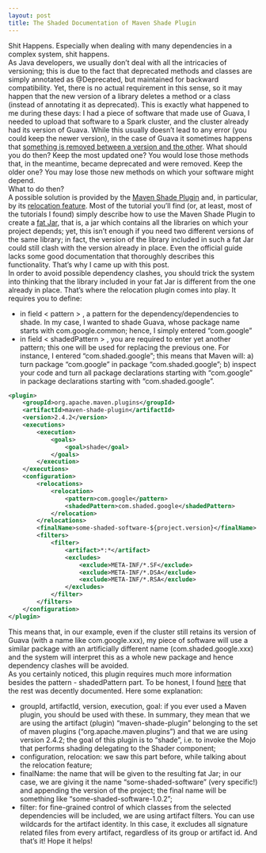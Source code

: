 ```yaml
---
layout: post
title: The Shaded Documentation of Maven Shade Plugin
---
```

Shit Happens. Especially when dealing with many dependencies in a complex system, shit happens.   
As Java developers, we usually don’t deal with all the intricacies of versioning; this is due to the fact that deprecated methods and classes are simply annotated as @Deprecated, but maintained for backward compatibility. Yet, there is no actual requirement in this sense, so it may happen that the new version of a library deletes a method or a class (instead of annotating it as deprecated). This is exactly what happened to me during these days: I had a piece of software that made use of Guava, I needed to upload that software to a Spark cluster, and the cluster already had its version of Guava. While this usually doesn’t lead to any error (you could keep the newer version), in the case of Guava it sometimes happens that [something is removed between a version and the other](http://docs.guava-libraries.googlecode.com/git/javadoc/deprecated-list.html). What should you do then? Keep the most updated one? You would lose those methods that, in the meantime, became deprecated and were removed. Keep the older one? You may lose those new methods on which your software might depend.   
What to do then?   
A possible solution is provided by the [Maven Shade Plugin](https://maven.apache.org/plugins/maven-shade-plugin/) and, in particular, by its [relocation feature](https://maven.apache.org/plugins/maven-shade-plugin/examples/class-relocation.html). Most of the tutorial you’ll find (or, at least, most of the tutorials I found) simply describe how to use the Maven Shade Plugin to create a [fat Jar](http://stackoverflow.com/a/29925421), that is, a jar which contains all the libraries on which your project depends; yet, this isn’t enough if you need two different versions of the same library; in fact, the version of the library included in such a fat Jar could still clash with the version already in place. Even the official guide lacks some good documentation that thoroughly describes this functionality. That’s why I came up with this post.    
In order to avoid possible dependency clashes, you should trick the system into thinking that the library included in your fat Jar is different from the one already in place. That’s where the relocation plugin comes into play. It requires you to define: 
* in field < pattern > , a pattern for the dependency/dependencies to shade. In my case, I wanted to shade Guava, whose package name starts with com.google.common; hence, I simply entered “com.google”
* in field < shadedPattern > , you are required to enter yet another pattern; this one will be used for replacing the previous one. For instance, I entered “com.shaded.google”; this means that Maven will: a) turn package “com.google” in package “com.shaded.google”; b) inspect your code and turn all package declarations starting with “com.google” in package declarations starting with “com.shaded.google”.

```xml
<plugin>
	<groupId>org.apache.maven.plugins</groupId>
	<artifactId>maven-shade-plugin</artifactId>
	<version>2.4.2</version>
	<executions>
		<execution>
			<goals>
				<goal>shade</goal>
			</goals>
		</execution>
	</executions>
	<configuration>
		<relocations>
			<relocation>
				<pattern>com.google</pattern>
				<shadedPattern>com.shaded.google</shadedPattern>
			</relocation>
		</relocations>
		<finalName>some-shaded-software-${project.version}</finalName>
		<filters>
			<filter>
				<artifact>*:*</artifact>
				<excludes>
					<exclude>META-INF/*.SF</exclude>
					<exclude>META-INF/*.DSA</exclude>
					<exclude>META-INF/*.RSA</exclude>
				</excludes>
			</filter>
		</filters>
	</configuration>
</plugin>
```

This means that, in our example, even if the cluster still retains its version of Guava (with a name like com.google.xxx), my piece of software will use a similar package with an artificially different name (com.shaded.google.xxx) and the system will interpret this as a whole new package and hence dependency clashes will be avoided.     
As you certainly noticed, this plugin requires much more information besides the pattern - shadedPattern part. To be honest, I found [here](https://maven.apache.org/plugins/maven-shade-plugin/shade-mojo.html) that the rest was decently documented. Here some explanation:
*	groupId, artifactId, version, execution, goal: if you ever used a Maven plugin, you should be used with these. In summary, they mean that we are using the artifact (plugin) “maven-shade-plugin” belonging to the set of maven plugins (“org.apache.maven.plugins”) and that we are using version 2.4.2; the goal of this plugin is to “shade”, i.e. to invoke the Mojo that performs shading delegating to the Shader component;
*	configuration, relocation: we saw this part before, while talking about the relocation feature;
*	finalName: the name that will be given to the resulting fat Jar; in our case, we are giving it the name “some-shaded-software” (very specific!) and appending the version of the project; the final name will be something like “some-shaded-software-1.0.2”;
*	filter: for fine-grained control of which classes from the selected dependencies will be included, we are using artifact filters. You can use wildcards for the artifact identity. In this case, it excludes all signature related files from every artifact, regardless of its group or artifact id.
And that’s it! Hope it helps!
